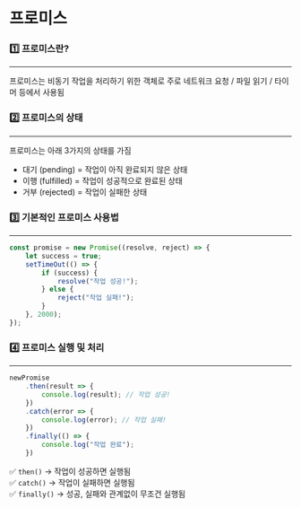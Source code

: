 # 프로미스

### 1️⃣ 프로미스란?
<hr>

프로미스는 비동기 작업을 처리하기 위한 객체로 주로 네트워크 요청 / 파일 읽기 / 타이머 등에서 사용됨 <br>

### 2️⃣ 프로미스의 상태
<hr>

프로미스는 아래 3가지의 상태를 가짐 <br>
- 대기 (pending) = 작업이 아직 완료되지 않은 상태
- 이행 (fulfilled) = 작업이 성공적으로 완료된 상태
- 거부 (rejected) = 작업이 실패한 상태

### 3️⃣ 기본적인 프로미스 사용법
<hr>

```javascript
const promise = new Promise((resolve, reject) => {
    let success = true;
    setTimeOut(() => {
        if (success) {
            resolve("작업 성공!");
        } else {
            reject("작업 실패!");
        }
    }, 2000);
});
```

### 4️⃣ 프로미스 실행 및 처리
<hr>

```javascript
newPromise
    .then(result => {
        console.log(result); // 작업 성공!
    })
    .catch(error => {
        console.log(error); // 작업 실패!
    })
    .finally(() => {
        console.log("작업 완료");
    })
```

✅ `then()` → 작업이 성공하면 실행됨 <br>
✅ `catch()` → 작업이 실패하면 실행됨 <br>
✅ `finally()` → 성공, 실패와 관계없이 무조건 실행됨<br>